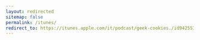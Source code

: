 ```yaml
---
layout: redirected
sitemap: false
permalink: /itunes/
redirect_to: https://itunes.apple.com/it/podcast/geek-cookies./id942553422?l=it
---
```

